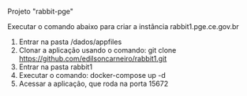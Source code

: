 Projeto "rabbit-pge"

Executar o comando abaixo para criar a instância rabbit1.pge.ce.gov.br

1. Entrar na pasta /dados/appfiles
2. Clonar a aplicação usando o comando:
    git clone https://github.com/edilsoncarneiro/rabbit1.git
3. Entrar na pasta rabbit1
4. Executar o comando:
    docker-compose up -d
5. Acessar a aplicação, que roda na porta 15672

